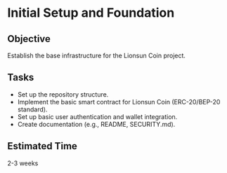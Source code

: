 # Initial Setup and Foundation

## Objective
Establish the base infrastructure for the Lionsun Coin project.

## Tasks
- Set up the repository structure.
- Implement the basic smart contract for Lionsun Coin (ERC-20/BEP-20 standard).
- Set up basic user authentication and wallet integration.
- Create documentation (e.g., README, SECURITY.md).

## Estimated Time
2-3 weeks

